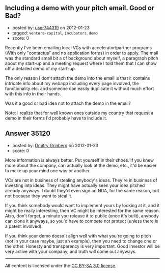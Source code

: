 ## Including a demo with your pitch email. Good or Bad?

- posted by: [user744319](https://stackexchange.com/users/-1/13425-user744319) on 2012-01-23
- tagged: `venture-capital`, `incubators`, `demo`
- score: 0

Recently I've been emailing local VCs with accelerator/partner programs (With only "contactus" and no application forms) in order to apply.
The mail was the standard small bit a of background about myself, a paragraph pitch about my start-up and a meeting request where I told them that I can show off a detailed demo of my start-up.

The only reason I don't attach the demo into the email is that it contains intricate info about my webapp including every page involved, the functionality etc. and someone can easily duplicate it without much effort with this info in their hands.

Was it a good or bad idea not to attach the demo in the email?

Note: I realize that for well known ones outside my country that request a demo in their forms I'd probably have to include it.


## Answer 35120

- posted by: [Dmitry Grinberg](https://stackexchange.com/users/-1/15802-dmitry-grinberg) on 2012-01-23
- score: 0

More information is always better. Put yourself in their shoes. If you knew more about the company, can actually look at the demo, etc., it'd be easier to make up your mind one way or another. 

VCs are not in business of stealing anybody's ideas. They're in business of investing into ideas. They might have actually seen your idea pitched already anyways. I doubt they'd even sign an NDA, for the same reason, but not because they want to steal it. 

If you think somebody would want to implement yours by looking at it, and it might be really interesting, then VC might be interested for the same reason. Also, don't forget, a minute you release it to public (once it's built), anybody can clone it anyways, so you'd have to compete not protect (unless there is a patent involved). 

If you think your demo doesn't align well with what you're going to pitch (not in your case maybe, just an example), then you need to change one or the other. Honesty and transparency is very important. Good investor will be very active with your company, and truth will come out anyways. 



---

All content is licensed under the [CC BY-SA 3.0 license](https://creativecommons.org/licenses/by-sa/3.0/).
